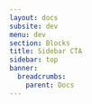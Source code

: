 ```yaml
---
layout: docs
subsite: dev
menu: dev
section: Blocks
title: Sidebar CTA
sidebar: top
banner:
  breadcrumbs:
    parent: Docs
---
```


